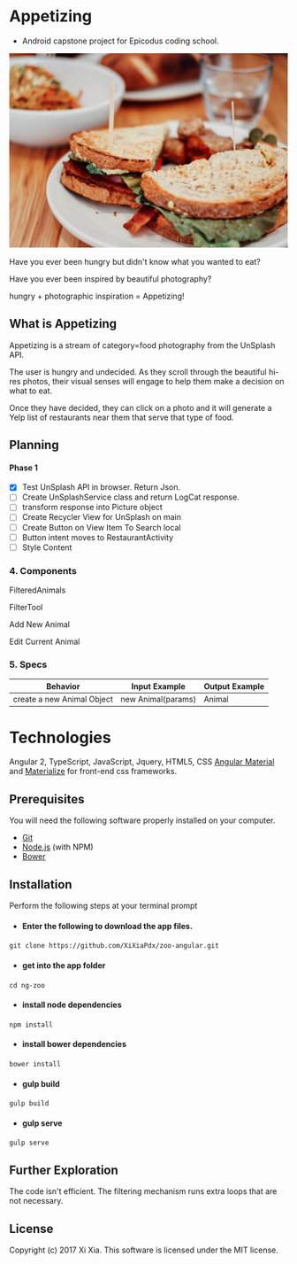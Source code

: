 # Appetizing
- Android capstone project for Epicodus coding school.

![Zoo of Mythical Creatures](./readMeRes/sandwich.jpg)

Have you ever been hungry but didn't know what you wanted to eat?

Have you ever been inspired by beautiful photography?

hungry + photographic inspiration =  Appetizing!

## What is Appetizing

Appetizing is a stream of category=food photography from the UnSplash API.  

The user is hungry and undecided. As they scroll through the beautiful hi-res photos, their visual senses will engage to help them make a decision on what to eat.

Once they have decided, they can click on a photo and it will generate a Yelp list of restaurants near them that serve that type of food.

## Planning

#### Phase 1

- [x] Test UnSplash API in browser. Return Json.
- [ ] Create UnSplashService class and return LogCat response.
- [ ] transform response into Picture object
- [ ] Create Recycler View for UnSplash on main
- [ ] Create Button on View Item To Search local
- [ ] Button intent moves to RestaurantActivity
- [ ] Style Content

### 4. Components

FilteredAnimals

FilterTool

Add New Animal

Edit Current Animal


### 5. Specs


| Behavior | Input Example| Output Example    |
| ---------| -----------------|-----------------|
|create a new Animal Object|new Animal(params)| Animal |

# Technologies

Angular 2, TypeScript, JavaScript, Jquery, HTML5, CSS
[Angular Material](https://material.angular.io/) and [Materialize](http://materializecss.com/) for front-end css frameworks.

## Prerequisites

You will need the following software properly installed on your computer.

* [Git](https://git-scm.com/)
* [Node.js](https://nodejs.org/) (with NPM)
* [Bower](https://bower.io/)


## Installation

Perform the following  steps at your terminal prompt

* #### Enter the following to download the app files.
```
git clone https://github.com/XiXiaPdx/zoo-angular.git
```
*  #### get into the app folder
```
cd ng-zoo
```
*  #### install node dependencies
```
npm install
```
* #### install bower dependencies
```
bower install
```
* #### gulp build
```
gulp build
```
* #### gulp serve
```
gulp serve
```

## Further Exploration

The code isn't efficient. The filtering mechanism runs extra loops that are not necessary.

## License

Copyright (c) 2017 Xi Xia. This software is licensed under the MIT license.
